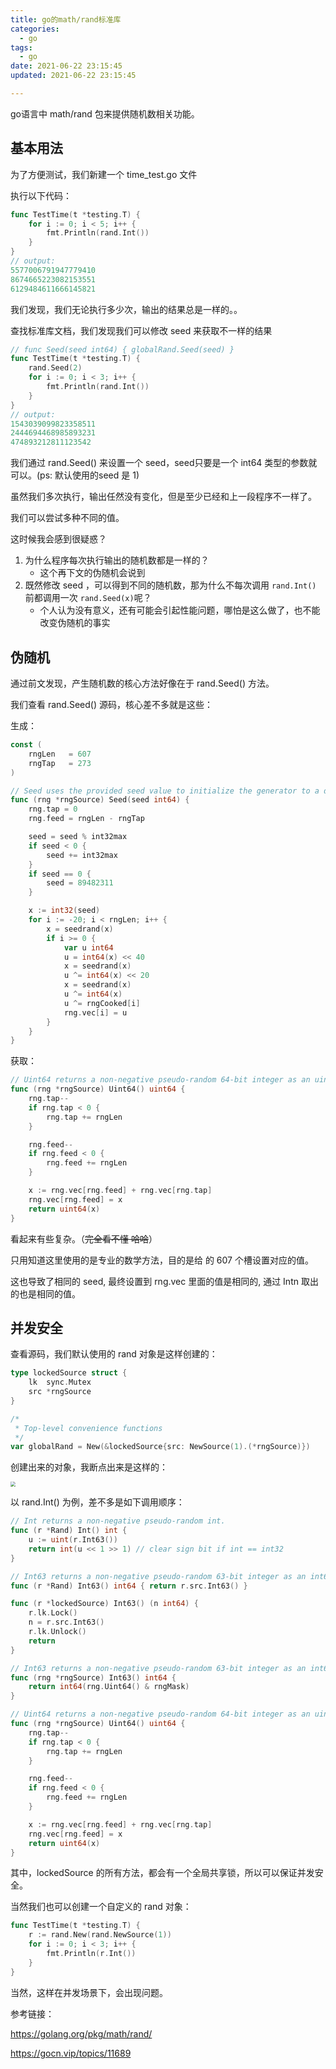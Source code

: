 ```yaml
---
title: go的math/rand标准库
categories:
  - go
tags:
  - go
date: 2021-06-22 23:15:45
updated: 2021-06-22 23:15:45

---
```


go语言中 math/rand 包来提供随机数相关功能。

## 基本用法

为了方便测试，我们新建一个 time_test.go 文件
<!--more-->

执行以下代码：

```go
func TestTime(t *testing.T) {
	for i := 0; i < 5; i++ {
		fmt.Println(rand.Int())
	}
}
// output:
5577006791947779410
8674665223082153551
6129484611666145821
```

我们发现，我们无论执行多少次，输出的结果总是一样的。。

查找标准库文档，我们发现我们可以修改 seed 来获取不一样的结果

```go
// func Seed(seed int64) { globalRand.Seed(seed) }
func TestTime(t *testing.T) {
	rand.Seed(2)
	for i := 0; i < 3; i++ {
		fmt.Println(rand.Int())
	}
}
// output:
1543039099823358511
2444694468985893231
474893212811123542
```

我们通过 rand.Seed() 来设置一个 seed，seed只要是一个 int64 类型的参数就可以。(ps: 默认使用的seed 是 1)

虽然我们多次执行，输出任然没有变化，但是至少已经和上一段程序不一样了。

我们可以尝试多种不同的值。

这时候我会感到很疑惑？

1. 为什么程序每次执行输出的随机数都是一样的？
   - 这个再下文的伪随机会说到
2. 既然修改 seed ，可以得到不同的随机数，那为什么不每次调用 `rand.Int()` 前都调用一次 `rand.Seed(x)`呢？
   - 个人认为没有意义，还有可能会引起性能问题，哪怕是这么做了，也不能改变伪随机的事实

## 伪随机

通过前文发现，产生随机数的核心方法好像在于  rand.Seed() 方法。

我们查看 rand.Seed() 源码，核心差不多就是这些：

生成：

```go
const (
	rngLen   = 607
	rngTap   = 273
)

// Seed uses the provided seed value to initialize the generator to a deterministic state.
func (rng *rngSource) Seed(seed int64) {
	rng.tap = 0
	rng.feed = rngLen - rngTap

	seed = seed % int32max
	if seed < 0 {
		seed += int32max
	}
	if seed == 0 {
		seed = 89482311
	}

	x := int32(seed)
	for i := -20; i < rngLen; i++ {
		x = seedrand(x)
		if i >= 0 {
			var u int64
			u = int64(x) << 40
			x = seedrand(x)
			u ^= int64(x) << 20
			x = seedrand(x)
			u ^= int64(x)
			u ^= rngCooked[i]
			rng.vec[i] = u
		}
	}
}
```

获取：

```go
// Uint64 returns a non-negative pseudo-random 64-bit integer as an uint64.
func (rng *rngSource) Uint64() uint64 {
	rng.tap--
	if rng.tap < 0 {
		rng.tap += rngLen
	}

	rng.feed--
	if rng.feed < 0 {
		rng.feed += rngLen
	}

	x := rng.vec[rng.feed] + rng.vec[rng.tap]
	rng.vec[rng.feed] = x
	return uint64(x)
}
```



看起来有些复杂。（~~完全看不懂 哈哈~~）

只用知道这里使用的是专业的数学方法，目的是给 的 607 个槽设置对应的值。 

这也导致了相同的 seed, 最终设置到 rng.vec 里面的值是相同的, 通过 Intn 取出的也是相同的值。

## 并发安全

查看源码，我们默认使用的 rand 对象是这样创建的：

```go
type lockedSource struct {
	lk  sync.Mutex
	src *rngSource
}

/*
 * Top-level convenience functions
 */
var globalRand = New(&lockedSource{src: NewSource(1).(*rngSource)})

```

创建出来的对象，我断点出来是这样的：

<img src="//image.seeln.com/images/WX20210623-001621%402x.png" style="zoom:50%;" />

以 rand.Int() 为例，差不多是如下调用顺序：
```go
// Int returns a non-negative pseudo-random int.
func (r *Rand) Int() int {
	u := uint(r.Int63())
	return int(u << 1 >> 1) // clear sign bit if int == int32
}
```

```go
// Int63 returns a non-negative pseudo-random 63-bit integer as an int64.
func (r *Rand) Int63() int64 { return r.src.Int63() }
```

```go
func (r *lockedSource) Int63() (n int64) {
	r.lk.Lock()
	n = r.src.Int63()
	r.lk.Unlock()
	return
}
```

```go
// Int63 returns a non-negative pseudo-random 63-bit integer as an int64.
func (rng *rngSource) Int63() int64 {
	return int64(rng.Uint64() & rngMask)
}
```

```go
// Uint64 returns a non-negative pseudo-random 64-bit integer as an uint64.
func (rng *rngSource) Uint64() uint64 {
	rng.tap--
	if rng.tap < 0 {
		rng.tap += rngLen
	}

	rng.feed--
	if rng.feed < 0 {
		rng.feed += rngLen
	}

	x := rng.vec[rng.feed] + rng.vec[rng.tap]
	rng.vec[rng.feed] = x
	return uint64(x)
}
```

其中，lockedSource 的所有方法，都会有一个全局共享锁，所以可以保证并发安全。

当然我们也可以创建一个自定义的 rand 对象：

```go
func TestTime(t *testing.T) {
	r := rand.New(rand.NewSource(1))
	for i := 0; i < 3; i++ {
		fmt.Println(r.Int())
	}
}
```

当然，这样在并发场景下，会出现问题。



参考链接：

https://golang.org/pkg/math/rand/

https://gocn.vip/topics/11689



